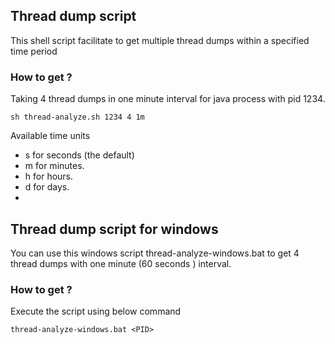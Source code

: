 ## Thread dump script

This shell script facilitate to get multiple thread dumps within a specified time period

### How to get ?

Taking 4 thread dumps in one minute interval for java process with pid 1234.
```
sh thread-analyze.sh 1234 4 1m
```

Available time units

- s for seconds (the default)
- m for minutes.
- h for hours.
- d for days.
- 
## Thread dump script for windows

You can use this windows script thread-analyze-windows.bat to get 4 thread dumps with one minute (60 seconds ) interval.

### How to get ?

Execute the script using below command
```
thread-analyze-windows.bat <PID>
```

